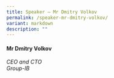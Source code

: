```yaml
---
title: Speaker – Mr Dmitry Volkov
permalink: /speaker-mr-dmitry-volkov/
variant: markdown
description: ""
---
```

#### **Mr Dmitry Volkov**

*CEO and CTO <br> Group-IB*

